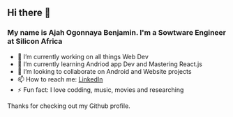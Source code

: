 ## Hi there 👋

<!--
**Otech2018/Otech2018** is a ✨ _special_ ✨ repository because its `README.md` (this file) appears on your GitHub profile.
-->
### My name is Ajah Ogonnaya Benjamin. I'm a Sowtware Engineer at Silicon Africa
- 🔭 I’m currently working on all things Web Dev
- 🌱 I’m currently learning Andriod app Dev and Mastering React.js
- 👯 I’m looking to collaborate on Android  and Website  projects
- 📫 How to reach me: [LinkedIn](https://www.linkedin.com/in/ajah-ogonnaya-benjamin-866246150/)
- ⚡ Fun fact: I love codding, music, movies and researching

Thanks for checking out my Github profile.

